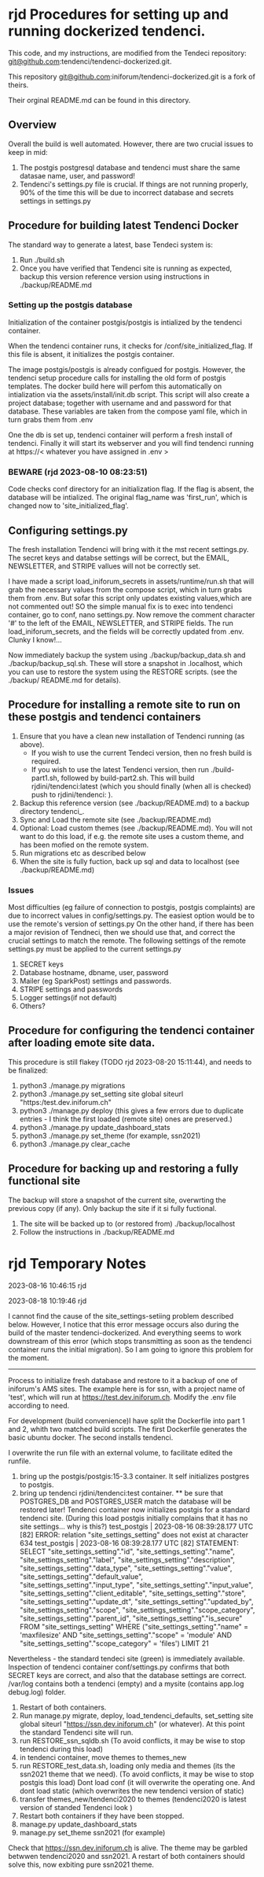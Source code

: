 # rjd Procedures for setting up and running dockerized tendenci.
This code, and my instructions, are modified from the Tendeci repository: git@github.com:tendenci/tendenci-dockerized.git. 

This repository git@github.com:iniforum/tendenci-dockerized.git is a fork of theirs.

Their orginal README.md can be found in this directory.

## Overview
Overall the build is well automated. However, there are two crucial issues to keep in mid:
1. The postgis postgresql database and tendenci must share the same datasae name, user, and password! 
2. Tendenci's settings.py file is crucial. If things are not running properly, 90% of the time this will be due to incorrect database and secrets settings in settings.py

## Procedure for building latest Tendenci Docker
The standard way to generate a latest, base Tendeci system is:
1. Run ./build.sh
2. Once you have verified that Tendenci site is running as expected, backup this version reference version using instructions in ./backup/README.md

### Setting up the postgis database
Initialization of the container postgis/postgis is intialized by the tendenci container.

When the tendenci container runs, it checks for /conf/site_initialized_flag. If this file is absent, it initializes the postgis container.

The image postgis/postgis is already configued for postgis. However, the tendenci setup procedure calls for installing the old form of postgis templates. The docker build here will perfom this automatically on intialization via the assets/install/init.db script. This script will also create a project database; together with username and and password for that database. These variables are taken from the compose yaml file, which in turn grabs them from .env

One the db is set up, tendenci container will perform a fresh install of tendenci. Finally it will start its webserver and you will find tendenci running at https://< whatever you have assigned in .env > 

### BEWARE (rjd 2023-08-10 08:23:51)
Code checks conf directory for an initialization flag. If the flag is absent, the database will be intialized. The original flag_name was 'first_run', which is changed now to 'site_initialized_flag'.

## Configuring settings.py
The fresh installation Tendenci will bring with it the mst recent settings.py. The secret keys and databse settings will be correct, but the EMAIL, NEWSLETTER, and STRIPE vallues will not be correctly set. 

I have made a script load_iniforum_secrets in assets/runtime/run.sh that will grab the necessary values from the compose script, which in turn grabs them from .env. But sofar this script only updates existing values,which are not commented out!
SO the simple manual fix  is to exec into tendenci container, go to conf, nano settings.py. Now remove the comment character '#' to the left of the EMAIL, NEWSLETTER, and STRIPE fields. The run load_iniforum_secrets, and the fields will be correctly updated from .env.  Clunky I know!...

Now immediately backup the system using ./backup/backup_data.sh and ./backup/backup_sql.sh. These will store a snapshot in .localhost, which you can use to restore the system using the RESTORE scripts. (see the ./backup/ README.md for details).



## Procedure for installing a remote site to run on these postgis and tendenci containers
1. Ensure that you have a clean new installation of Tendenci running (as above).
   - If you wish to use the current Tendeci version, then no fresh build is required.
   - If you wish to use the latest Tendenci version, then run ./build-part1.sh, followed by build-part2.sh. This will build rjdini/tendenci:latest (which you should finally (when all is checked) push to rjdini/tendenci:<version number> ).
2. Backup this reference version (see ./backup/README.md) to a backup directory tendenci_<version number>.
3. Sync and Load the remote site (see ./backup/README.md)
4. Optional: Load custom themes (see ./backup/README.md). You will not want to do this load, if e.g. the remote site uses a custom theme, and has been mofied on the remote system.
5. Run migrations etc as described below
6. When the site is fully fuction, back up sql and data to localhost (see ./backup/README.md) 

### Issues
Most difficulties (eg failure of connection to postgis, postgis complaints) are due to incorrect values in config/settings.py.
The easiest option would be to use the remote's version of settings.py
On the other hand, if there has been a major revision of Tendneci, then we should use that, and correct the crucial settings to match the remote.
The following settings of the remote settings.py must be applied to the current settings.py
1. SECRET keys
2. Database hostname, dbname, user, password
3. Mailer (eg SparkPost) settings and passwords.
4. STRIPE settings and passwords
5. Logger settings(if not default)
6. Others?

## Procedure for configuring the tendenci container after loading emote site data.
This procedure is still flakey (TODO rjd 2023-08-20 15:11:44), and needs to be finalized:
1. python3 ./manage.py migrations
2. python3 ./manage.py set_setting site global siteurl "https:/test.dev.iniforum.ch"
3. python3 ./manage.py deploy  (this gives a few errors due to duplicate entries - I think the first loaded (remote site) ones are preserved.)
4. python3 ./manage.py update_dashboard_stats
5. python3 ./manage.py set_theme <theme name> (for example, ssn2021)
6. python3 ./manage.py clear_cache


## Procedure for backing up and restoring a fully functional site
The backup will store a snapshot of the current site, overwrting the previous copy (if any). Only backup the site if it si fully fuctional. 
1. The site will be backed up to (or restored from) ./backup/localhost
2. Follow the instructions in ./backup/README.md

   


# rjd Temporary Notes
2023-08-16 10:46:15  rjd

2023-08-18 10:19:46  rjd

I cannot find the cause of the site_settings-setiing problem  described below. However, I notice that this error message occurs also during the build of the master tendenci-dockerized. And everything seems to work downstream of this error (which stops transmitting as soon as the tendenci container runs the initial migration).
So I am going to ignore this problem for the moment.  

------------------------------------

Process to initialize fresh database and restore to it a backup of one of iniforum's AMS sites.
The example here is for ssn, with a project name of 'test', which will run at https://test.dev.iniforum.ch.   Modify the .env file according to need.

For development (build convenience)I have split the Dockerfile into part 1 and 2, whith two matched build scripts. The first Dockerfile generates the basic ubuntu docker. The second installs tendenci.

I overwrite the run file with an external volume, to facilitate edited the runfile. 

1.  bring up the postgis/postgis:15-3.3 container. It self initializes postgres to postgis.
2.  bring up tendenci rjdini/tendenci:test container. ** be sure that POSTGRES_DB and POSTGRES_USER match the database will be restored later! Tendenci container now initializes postgis for a standard tendenci site. (During this load postgis initially complains that it has no site settings... why is this?)
test_postgis  | 2023-08-16 08:39:28.177 UTC [82] ERROR:  relation "site_settings_setting" does not exist at character 634
test_postgis  | 2023-08-16 08:39:28.177 UTC [82] STATEMENT:  SELECT "site_settings_setting"."id", "site_settings_setting"."name", "site_settings_setting"."label", "site_settings_setting"."description", "site_settings_setting"."data_type", "site_settings_setting"."value", "site_settings_setting"."default_value", "site_settings_setting"."input_type", "site_settings_setting"."input_value", "site_settings_setting"."client_editable", "site_settings_setting"."store", "site_settings_setting"."update_dt", "site_settings_setting"."updated_by", "site_settings_setting"."scope", "site_settings_setting"."scope_category", "site_settings_setting"."parent_id", "site_settings_setting"."is_secure" FROM "site_settings_setting" WHERE ("site_settings_setting"."name" = 'maxfilesize' AND "site_settings_setting"."scope" = 'module' AND "site_settings_setting"."scope_category" = 'files') LIMIT 21

Nevertheless - the standard tendeci site (green) is immediately available.
Inspection of tendenci container conf/settings.py confirms that both SECRET keys are correct, and also that the database settings are correct. /var/log contains both a tendenci (empty) and a mysite (contains app.log  debug.log) folder.


1. Restart of both containers.
2. Run manage.py migrate, deploy, load_tendenci_defaults, set_setting site global siteurl "https://ssn.dev.iniforum.ch" (or whatever). At this point the standard Tendenci site will run. 
3. run RESTORE_ssn_sqldb.sh  (To avoid conflicts, it may be wise to stop tendenci during this load)
4. in tendenci container, move themes to themes_new
5. run RESTORE_test_data.sh, loading only media and themes (its the ssn2021 theme that we need). (To avoid conflicts, it may be wise to stop postgis this load) Dont load conf (it will overwrite the operating one. And dont load static (which overwrites the new tendenci version of static)
7. transfer themes_new/tendenci2020 to themes (tendenci2020 is latest version of standed Tendenci look  )
8.  Restart both containers if they have been stopped.
9.  manage.py update_dashboard_stats
10. manage.py set_theme ssn2021 (for example)

Check that https://ssn.dev.iniforum.ch is alive. The theme may be garbled betwwen tendenci2020 and ssn2021. A restart of both containers should solve this, now exbiting pure ssn2021 theme.